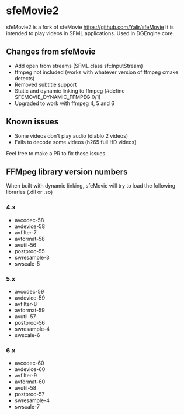 # sfeMovie2

sfeMovie2 is a fork of sfeMovie https://github.com/Yalir/sfeMovie
It is intended to play videos in SFML applications.
Used in DGEngine.core.

## Changes from sfeMovie

* Add open from streams (SFML class sf::InputStream)
* ffmpeg not included (works with whatever version of ffmpeg cmake detects)
* Removed subtitle support
* Static and dynamic linking to ffmpeg (#define SFEMOVIE_DYNAMIC_FFMPEG 0/1)
* Upgraded to work with ffmpeg 4, 5 and 6

## Known issues

* Some videos don't play audio (diablo 2 videos)
* Fails to decode some videos (h265 full HD videos)

Feel free to make a PR to fix these issues.

## FFMpeg library version numbers

When built with dynamic linking, sfeMovie will try to load the following libraries (.dll or .so)

### 4.x

* avcodec-58
* avdevice-58
* avfilter-7
* avformat-58
* avutil-56
* postproc-55
* swresample-3
* swscale-5

### 5.x

* avcodec-59
* avdevice-59
* avfilter-8
* avformat-59
* avutil-57
* postproc-56
* swresample-4
* swscale-6

### 6.x

* avcodec-60
* avdevice-60
* avfilter-9
* avformat-60
* avutil-58
* postproc-57
* swresample-4
* swscale-7
